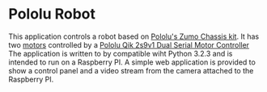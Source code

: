 Pololu Robot
===============

This application controls a robot based on [Pololu's Zumo Chassis kit](http://www.pololu.com/product/1418). 
It has two [motors](http://www.pololu.com/product/2367) controlled by a [Pololu Qik 2s9v1 Dual Serial Motor Controller](http://www.pololu.com/product/1110)
The application is written to by compatible wiht Python 3.2.3 and is intended to run on a Raspberry PI.
A simple web application is provided to show a control panel and a video stream from the camera attached to the Raspberry PI.
